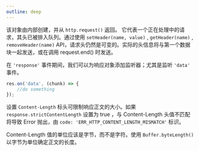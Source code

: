 ```yaml
---
outline: deep
---
```


该对象由内部创建，并从 `http.request()` 返回。 它代表一个正在处理中的请求，其头已被排入队列。通过使用 `setHeader(name, value)` , `getHeader(name)` , `removeHeader(name)` API，请求头仍然是可变的。实际的头信息将与第一个数据块一起发送，或在调用 request.end() 时发送。

在 `'response'` 事件期间，我们可以为响应对象添加监听器；尤其是监听 `'data'` 事件。

```js
res.on('data', (chunk) => {
    //do something
});
```

设置 `Content-Length` 标头可限制响应正文的大小。如果 `response.strictContentLength` 设置为 true ，与 Content-Length 头值不匹配将导致 Error 抛出，由 `code: 'ERR_HTTP_CONTENT_LENGTH_MISMATCH'` 标识。

Content-Length 值的单位应该是字节，而不是字符。使用 `Buffer.byteLength()` 以字节为单位确定正文的长度。
